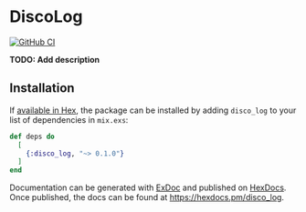 # DiscoLog

<a title="GitHub CI" href="https://github.com/mrdotb/disco-log/actions"><img src="https://github.com/mrdotb/disco-log/workflows/CI/badge.svg" alt="GitHub CI" /></a>

**TODO: Add description**

## Installation

If [available in Hex](https://hex.pm/docs/publish), the package can be installed
by adding `disco_log` to your list of dependencies in `mix.exs`:

```elixir
def deps do
  [
    {:disco_log, "~> 0.1.0"}
  ]
end
```

Documentation can be generated with [ExDoc](https://github.com/elixir-lang/ex_doc)
and published on [HexDocs](https://hexdocs.pm). Once published, the docs can
be found at <https://hexdocs.pm/disco_log>.

